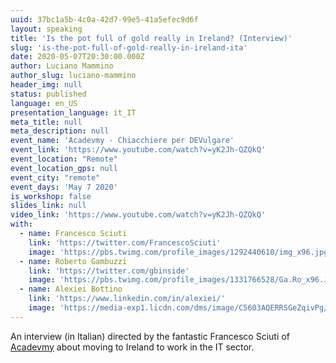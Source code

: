 ```yaml
---
uuid: 37bc1a5b-4c0a-42d7-99e5-41a5efec9d6f
layout: speaking
title: 'Is the pot full of gold really in Ireland? (Interview)'
slug: 'is-the-pot-full-of-gold-really-in-ireland-ita'
date: 2020-05-07T20:30:00.000Z
author: Luciano Mammino
author_slug: luciano-mammino
header_img: null
status: published
language: en_US
presentation_language: it_IT
meta_title: null
meta_description: null
event_name: 'Acadevmy - Chiacchiere per DEVulgare'
event_link: 'https://www.youtube.com/watch?v=yK2Jh-QZQkQ'
event_location: "Remote"
event_location_gps: null
event_city: "remote"
event_days: 'May 7 2020'
is_workshop: false
slides_link: null
video_link: 'https://www.youtube.com/watch?v=yK2Jh-QZQkQ'
with:
  - name: Francesco Sciuti
    link: 'https://twitter.com/FrancescoSciuti'
    image: 'https://pbs.twimg.com/profile_images/1292440610/img_x96.jpg'
  - name: Roberto Gambuzzi
    link: 'https://twitter.com/gbinside'
    image: 'https://pbs.twimg.com/profile_images/1331766528/Ga.Ro_x96.JPG'
  - name: Alexiei Bottino
    link: 'https://www.linkedin.com/in/alexiei/'
    image: 'https://media-exp1.licdn.com/dms/image/C5603AQERRSGeZqivPg/profile-displayphoto-shrink_100_100/0?e=1594252800&v=beta&t=EgbeGP-ch3bTP5Q_WaOjQJJopyHD0Ln6KJQ__ty4hgI'
---
```


An interview (in Italian) directed by the fantastic Francesco Sciuti of [Acadevmy](https://www.acadevmy.it/introduction-en/) about moving to Ireland to work in the IT sector.